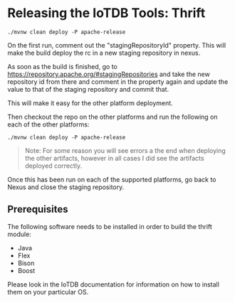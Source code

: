 <!--

    Licensed to the Apache Software Foundation (ASF) under one
    or more contributor license agreements.  See the NOTICE file
    distributed with this work for additional information
    regarding copyright ownership.  The ASF licenses this file
    to you under the Apache License, Version 2.0 (the
    "License"); you may not use this file except in compliance
    with the License.  You may obtain a copy of the License at

        http://www.apache.org/licenses/LICENSE-2.0

    Unless required by applicable law or agreed to in writing,
    software distributed under the License is distributed on an
    "AS IS" BASIS, WITHOUT WARRANTIES OR CONDITIONS OF ANY
    KIND, either express or implied.  See the License for the
    specific language governing permissions and limitations
    under the License.

-->

# Releasing the IoTDB Tools: Thrift

    ./mvnw clean deploy -P apache-release

On the first run, comment out the "stagingRepositoryId" property. 
This will make the build deploy the rc in a new staging repository in nexus.

As soon as the build is finished, go to https://repository.apache.org/#stagingRepositories and take the new repository id from there and comment in the property again and update the value to that of the staging repository and commit that.

This will make it easy for the other platform deployment. 

Then checkout the repo on the other platforms and run the following on each of the other platforms:

    ./mvnw clean deploy -P apache-release

> Note: For some reason you will see errors a the end when deploying the other artifacts, however in all cases I did see the artifacts deployed correctly.

Once this has been run on each of the supported platforms, go back to Nexus and close the staging repository.

## Prerequisites

The following software needs to be installed in order to build the thrift module:

- Java
- Flex
- Bison
- Boost

Please look in the IoTDB documentation for information on how to install them on your particular OS.
